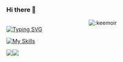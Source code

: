 ### Hi there 👋
<div align="center" style="text-align: center;">
<img src="https://count.getloli.com/get/@:keemoir" alt=":keemoir" />
</div>
<a href="https://git.io/typing-svg"><img src="https://readme-typing-svg.demolab.com?font=Fira+Code&weight=600&pause=1000&color=000000&center=%C2%A0%E7%9C%9F%E7%9A%84&vCenter=%C2%A0%E7%9C%9F%E7%9A%84&repeat=%C2%A0%E7%9C%9F%E7%9A%84&random=%C2%A0%E9%94%99%E8%AF%AF%E7%9A%84&width=435&lines=The+world+is+as+wide+as++man+can+walk" alt="Typing SVG" /></a>


[![My Skills](https://skillicons.dev/icons?i=ae,aiscript,androidstudio,au,autocad,azure,blender,c,cpp,cloudflare,css,devto,discord,figma,git,github,gitlab,gmail,html,htmx,ai,instagram,java,js,linux,lua,matlab,mysql,nginx,npm,ps,php,pr,pycharm,py,rocket,twitter,visualstudio,vscode,vue,windows,wordpress,md&perline=15)](https://skillicons.dev)

<img src="https://img.shields.io/badge/WakaTime-000000?style=for-the-badge&logo=WakaTime&logoColor=white" /><img src="https://img.shields.io/badge/RSS-FFA500?style=for-the-badge&logo=rss&logoColor=white" />


<!--
**keemoir/keemoir** is a ✨ _special_ ✨ repository because its `README.md` (this file) appears on your GitHub profile.

Here are some ideas to get you started:

- 🔭 I’m currently working on ...
- 🌱 I’m currently learning ...
- 👯 I’m looking to collaborate on ...
- 🤔 I’m looking for help with ...
- 💬 Ask me about ...
- 📫 How to reach me: ...
- 😄 Pronouns: ...
- ⚡ Fun fact: ...
-->
